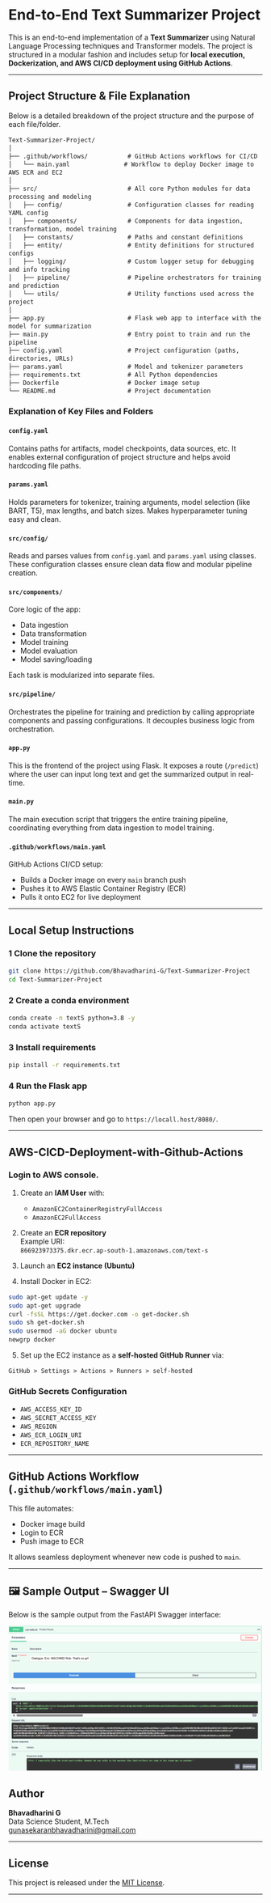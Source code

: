 #  End-to-End Text Summarizer Project

This is an end-to-end implementation of a **Text Summarizer** using Natural Language Processing techniques and Transformer models. The project is structured in a modular fashion and includes setup for **local execution, Dockerization, and AWS CI/CD deployment using GitHub Actions**.

---

##  Project Structure & File Explanation

Below is a detailed breakdown of the project structure and the purpose of each file/folder. 

```
Text-Summarizer-Project/
│
├── .github/workflows/           # GitHub Actions workflows for CI/CD
│   └── main.yaml               # Workflow to deploy Docker image to AWS ECR and EC2
│
├── src/                         # All core Python modules for data processing and modeling
│   ├── config/                  # Configuration classes for reading YAML config
│   ├── components/              # Components for data ingestion, transformation, model training
│   ├── constants/               # Paths and constant definitions
│   ├── entity/                  # Entity definitions for structured configs
│   ├── logging/                 # Custom logger setup for debugging and info tracking
│   ├── pipeline/                # Pipeline orchestrators for training and prediction
│   └── utils/                   # Utility functions used across the project
│
├── app.py                       # Flask web app to interface with the model for summarization
├── main.py                      # Entry point to train and run the pipeline
├── config.yaml                  # Project configuration (paths, directories, URLs)
├── params.yaml                  # Model and tokenizer parameters
├── requirements.txt             # All Python dependencies
├── Dockerfile                   # Docker image setup
└── README.md                    # Project documentation
```

###  Explanation of Key Files and Folders

####  `config.yaml`
Contains paths for artifacts, model checkpoints, data sources, etc. It enables external configuration of project structure and helps avoid hardcoding file paths.

####  `params.yaml`
Holds parameters for tokenizer, training arguments, model selection (like BART, T5), max lengths, and batch sizes. Makes hyperparameter tuning easy and clean.

####  `src/config/`
Reads and parses values from `config.yaml` and `params.yaml` using classes. These configuration classes ensure clean data flow and modular pipeline creation.

#### `src/components/`
Core logic of the app:
- Data ingestion
- Data transformation
- Model training
- Model evaluation
- Model saving/loading

Each task is modularized into separate files.

####  `src/pipeline/`
Orchestrates the pipeline for training and prediction by calling appropriate components and passing configurations. It decouples business logic from orchestration.

####  `app.py`
This is the frontend of the project using Flask. It exposes a route (`/predict`) where the user can input long text and get the summarized output in real-time.

####  `main.py`
The main execution script that triggers the entire training pipeline, coordinating everything from data ingestion to model training.

####  `.github/workflows/main.yaml`
GitHub Actions CI/CD setup:
- Builds a Docker image on every `main` branch push
- Pushes it to AWS Elastic Container Registry (ECR)
- Pulls it onto EC2 for live deployment

---

##  Local Setup Instructions

### 1️ Clone the repository

```bash
git clone https://github.com/Bhavadharini-G/Text-Summarizer-Project
cd Text-Summarizer-Project
```

### 2️ Create a conda environment

```bash
conda create -n textS python=3.8 -y
conda activate textS
```

### 3️ Install requirements

```bash
pip install -r requirements.txt
```

### 4️ Run the Flask app

```bash
python app.py
```

Then open your browser and go to `https://locall.host/8080/`.

---



## AWS-CICD-Deployment-with-Github-Actions

### Login to AWS console.

1. Create an **IAM User** with:
   - `AmazonEC2ContainerRegistryFullAccess`
   - `AmazonEC2FullAccess`

2. Create an **ECR repository**  
   Example URI:  
   `866923973375.dkr.ecr.ap-south-1.amazonaws.com/text-s`

3. Launch an **EC2 instance (Ubuntu)**

4. Install Docker in EC2:

```bash
sudo apt-get update -y
sudo apt-get upgrade
curl -fsSL https://get.docker.com -o get-docker.sh
sudo sh get-docker.sh
sudo usermod -aG docker ubuntu
newgrp docker
```

5. Set up the EC2 instance as a **self-hosted GitHub Runner** via:
```
GitHub > Settings > Actions > Runners > self-hosted 
```

### GitHub Secrets Configuration

- `AWS_ACCESS_KEY_ID`
- `AWS_SECRET_ACCESS_KEY`
- `AWS_REGION`
- `AWS_ECR_LOGIN_URI`
- `ECR_REPOSITORY_NAME`

---

##  GitHub Actions Workflow (`.github/workflows/main.yaml`)

This file automates:
- Docker image build
- Login to ECR
- Push image to ECR

It allows seamless deployment whenever new code is pushed to `main`.

---

## 🖼️ Sample Output – Swagger UI

Below is the sample output from the FastAPI Swagger interface:

![Sample Output](assets/Sample_output.png)




##  Author

**Bhavadharini G**  
Data Science Student, M.Tech  
gunasekaranbhavadharini@gmail.com  

---

##  License

This project is released under the [MIT License](LICENSE).

---
